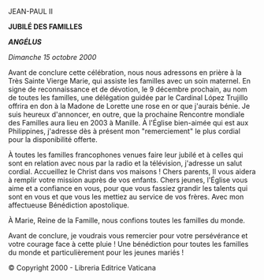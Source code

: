 JEAN-PAUL II

**JUBILÉ DES FAMILLES**

***ANGÉLUS***

*Dimanche 15 octobre 2000*

Avant de conclure cette célébration, nous nous adressons en prière à la Très Sainte Vierge Marie, qui assiste les familles avec un soin maternel. En signe de reconnaissance et de dévotion, le 9 décembre prochain, au nom de toutes les familles, une délégation guidée par le Cardinal López Trujillo offrira en don à la Madone de Lorette une rose en or que j'aurais bénie. Je suis heureux d'annoncer, en outre, que la prochaine Rencontre mondiale des Familles aura lieu en 2003 à Manille. À l'Église bien-aimée qui est aux Philippines, j'adresse dès à présent mon "remerciement" le plus cordial pour la disponibilité offerte.

À toutes les familles francophones venues faire leur jubilé et à celles qui sont en relation avec nous par la radio et la télévision, j'adresse un salut cordial. Accueillez le Christ dans vos maisons ! Chers parents, Il vous aidera à remplir votre mission auprès de vos enfants. Chers jeunes, l'Église vous aime et a confiance en vous, pour que vous fassiez grandir les talents qui sont en vous et que vous les mettiez au service de vos frères. Avec mon affectueuse Bénédiction apostolique.

À Marie, Reine de la Famille, nous confions toutes les familles du monde.

Avant de conclure, je voudrais vous remercier pour votre persévérance et votre courage face à cette pluie ! Une bénédiction pour toutes les familles du monde et particulièrement pour les jeunes mariés !

© Copyright 2000 - Libreria Editrice Vaticana